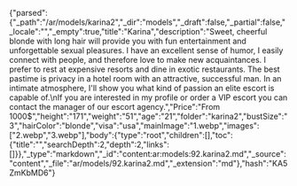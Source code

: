 {"parsed":{"_path":"/ar/models/karina2","_dir":"models","_draft":false,"_partial":false,"_locale":"","_empty":true,"title":"Karina","description":"Sweet, cheerful blonde with long hair will provide you with fun entertainment and unforgettable sexual pleasures. I have an excellent sense of humor, I easily connect with people, and therefore love to make new acquaintances. I prefer to rest at expensive resorts and dine in exotic restaurants. The best pastime is privacy in a hotel room with an attractive, successful man. In an intimate atmosphere, I'll show you what kind of passion an elite escort is capable of.\nIf you are interested in my profile or order a VIP escort you can contact the manager of our escort agency.","Price":"From 1000$","height":"171","weight":"51","age":"21","folder":"karina2","bustSize":"3","hairColor":"blonde","visa":"usa","mainImage":"1.webp","images":["2.webp","3.webp"],"body":{"type":"root","children":[],"toc":{"title":"","searchDepth":2,"depth":2,"links":[]}},"_type":"markdown","_id":"content:ar:models:92.karina2.md","_source":"content","_file":"ar/models/92.karina2.md","_extension":"md"},"hash":"KA5ZmKbMD6"}